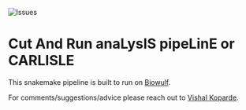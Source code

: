 ![Issues](https://img.shields.io/github/issues/CCBR/CARLISLE)

# Cut And Run anaLysIS pipeLinE or CARLISLE

This snakemake pipeline is built to run on [Biowulf](https://hpc.nih.gov/).

For comments/suggestions/advice please reach out to [Vishal Koparde](mailto:vishal.koparde@nih.gov).
